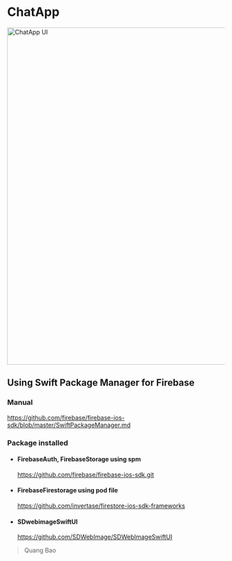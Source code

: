 # ChatApp
<img width="781" alt="ChatApp UI" src="https://user-images.githubusercontent.com/66858640/142369786-9c37b358-6c85-46ba-9b9d-30ed1fc4b1fa.png">


## Using Swift Package Manager for Firebase
### Manual 
https://github.com/firebase/firebase-ios-sdk/blob/master/SwiftPackageManager.md
### Package installed
  - #### FirebaseAuth, FirebaseStorage using spm 
    https://github.com/firebase/firebase-ios-sdk.git
  - #### FirebaseFirestorage using pod file
    https://github.com/invertase/firestore-ios-sdk-frameworks
  - #### SDwebimageSwiftUI
    https://github.com/SDWebImage/SDWebImageSwiftUI

>Quang Bao

